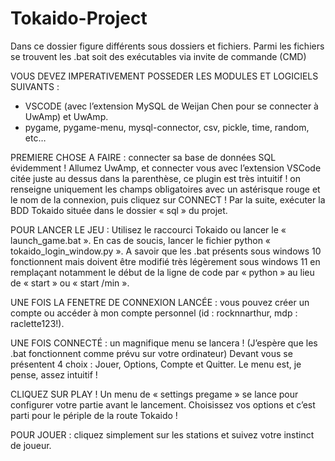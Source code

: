 # Tokaido-Project

Dans ce dossier figure différents sous dossiers et fichiers.
Parmi les fichiers se trouvent les .bat soit des exécutables via invite de commande (CMD)

VOUS DEVEZ IMPERATIVEMENT POSSEDER LES MODULES ET LOGICIELS SUIVANTS :
-	VSCODE (avec l’extension MySQL de Weijan Chen pour se connecter à UwAmp) et UwAmp.
-	pygame, pygame-menu, mysql-connector, csv, pickle, time, random, etc…

PREMIERE CHOSE A FAIRE : connecter sa base de données SQL évidemment !
Allumez UwAmp, et connecter vous avec l’extension VSCode citée juste au dessus dans la parenthèse, ce plugin est très intuitif ! on renseigne uniquement les champs obligatoires avec un astérisque rouge et le nom de la connexion, puis cliquez sur CONNECT !
Par la suite, exécuter la BDD Tokaido située dans le dossier « sql » du projet.

POUR LANCER LE JEU : Utilisez le raccourci Tokaido ou lancer le « launch_game.bat ». En cas de soucis, lancer le fichier python « tokaido_login_window.py ». A savoir que les .bat présents sous windows 10 fonctionnent mais doivent être modifié très légèrement sous windows 11 en remplaçant notamment le début de la ligne de code par « python » au lieu de « start » ou « start /min ».

UNE FOIS LA FENETRE DE CONNEXION LANCÉE : vous pouvez créer un compte ou accéder à mon compte personnel (id : rocknnarthur, mdp : raclette123!).

UNE FOIS CONNECTÉ : un magnifique menu se lancera ! (J’espère que les .bat fonctionnent comme prévu sur votre ordinateur) Devant vous se présentent 4 choix : Jouer, Options, Compte et Quitter. Le menu est, je pense, assez intuitif !

CLIQUEZ SUR PLAY ! Un menu de « settings pregame » se lance pour configurer votre partie avant le lancement. Choisissez vos options et c’est parti pour le périple de la route Tokaido !

POUR JOUER : cliquez simplement sur les stations et suivez votre instinct de joueur.
